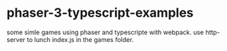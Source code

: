 # phaser-3-typescript-examples
some simle games using phaser and typescripte with webpack.
use http-server to lunch index.js in the games folder.
